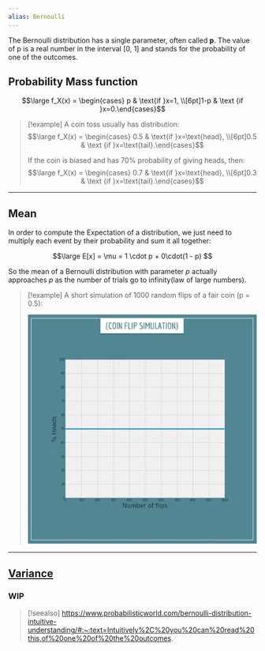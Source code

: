 ```yaml
---
alias: Bernoulli
---
```


The Bernoulli distribution has a single parameter, often called **p**. 
The value of p is a real number in the interval [0, 1] and stands for the probability of one of the outcomes.


## Probability Mass function

$$\large f_X(x) = \begin{cases} p & \text{if }x=1, \\[6pt]1-p & \text {if }x=0.\end{cases}$$

> [!example]
> A coin toss usually has distribution:
> $$\large f_X(x) = \begin{cases} 0.5 & \text{if }x=\text{head}, \\[6pt]0.5 & \text {if }x=\text{tail}.\end{cases}$$
> 
> 
> 
> If the coin is biased and has 70% probability of giving heads, then:
> $$\large f_X(x) = \begin{cases} 0.7 & \text{if }x=\text{head}, \\[6pt]0.3 & \text {if }x=\text{tail}.\end{cases}$$

---

## Mean

In order to compute the Expectation of a distribution, we just need to multiply each event by their probability and sum it all together:

$$\large E[x] = \mu = 1 \cdot p + 0\cdot(1 - p) $$

So the mean of a Bernoulli distribution with parameter $p$ actually approaches $p$ as the number of trials go to infinity(law of large numbers).


> [!example]
> A short simulation of 1000 random flips of a fair coin (p = 0.5):
> 
> ![](../z_images/coin-flip-simulation-3.gif)

---

## [Variance](../Statistics/Variance.md)

### WIP


> [!seealso]
> https://www.probabilisticworld.com/bernoulli-distribution-intuitive-understanding/#:~:text=Intuitively%2C%20you%20can%20read%20this,of%20one%20of%20the%20outcomes.
> 
